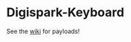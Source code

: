 # Digispark-Keyboard
See the [wiki](https://github.com/stefan863/Digispark-Keyboard/wiki) for payloads!
